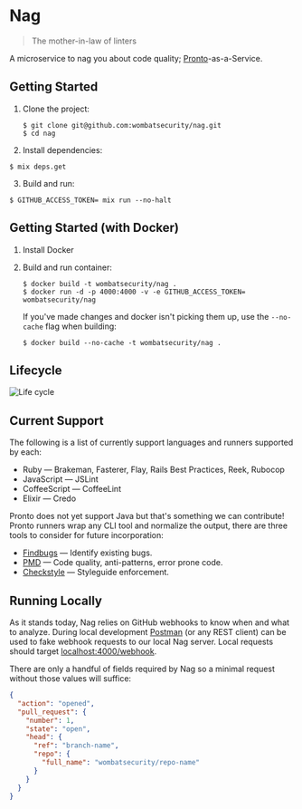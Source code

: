 # Nag

> The mother-in-law of linters

A microservice to nag you about code quality; [Pronto](https://github.com/mmozuras/pronto)-as-a-Service.

## Getting Started

1. Clone the project:

	```shell
	$ git clone git@github.com:wombatsecurity/nag.git
	$ cd nag
	```

2. Install dependencies:

  ```shell
  $ mix deps.get
  ```

3. Build and run:

  ```shell
  $ GITHUB_ACCESS_TOKEN= mix run --no-halt
  ```

## Getting Started (with Docker)

1. Install Docker

2. Build and run container:

	```shell
	$ docker build -t wombatsecurity/nag .
	$ docker run -d -p 4000:4000 -v -e GITHUB_ACCESS_TOKEN= wombatsecurity/nag
	```

	If you've made changes and docker isn't picking them up, use the `--no-cache` flag when building:

	```shell
	$ docker build --no-cache -t wombatsecurity/nag .
	```

## Lifecycle

![Life cycle](lifecycle.png)

## Current Support

The following is a list of currently support languages and runners supported by each:

- Ruby — Brakeman, Fasterer, Flay, Rails Best Practices, Reek, Rubocop
- JavaScript — JSLint
- CoffeeScript — CoffeeLint
- Elixir — Credo

Pronto does not yet support Java but that's something we can contribute! Pronto runners wrap any CLI tool and normalize the output, there are three tools to consider for future incorporation:

- [Findbugs](http://findbugs.sourceforge.net) — Identify existing bugs.
- [PMD](https://pmd.github.io) — Code quality, anti-patterns, error prone code.
- [Checkstyle](http://checkstyle.sourceforge.net) — Styleguide enforcement.

## Running Locally

As it stands today, Nag relies on GitHub webhooks to know when and what to analyze.  During local development [Postman](https://getpostman.com) (or any REST  client) can be used to fake webhook requests to our local Nag server.  Local requests should target [localhost:4000/webhook](http://localhost:4000/webhook).

There are only a handful of fields required by Nag so a minimal request without those values will suffice:

```json
{
  "action": "opened",
  "pull_request": {
    "number": 1,
    "state": "open",
    "head": {
      "ref": "branch-name",
      "repo": {
        "full_name": "wombatsecurity/repo-name"
      }
    }
  }
}
```
